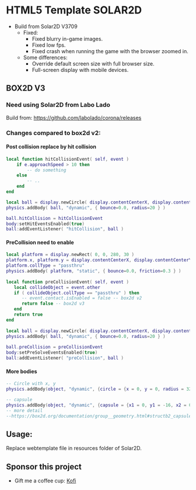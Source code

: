 # HTML5 Template SOLAR2D

- Build from Solar2D V3709
  - Fixed:
    * Fixed blurry in-game images.
    * Fixed low fps.
    * Fixed crash when running the game with the browser zoomed in.
  - Some differences:
    * Override default screen size with full browser size.
    * Full-screen display with mobile devices.

## BOX2D V3

### Need using Solar2D from Labo Lado

Build from:
https://github.com/labolado/corona/releases

### Changes compared to box2d v2:
#### Post collision replace by hit collision
```lua
local function hitCollisionEvent( self, event )
	if e.approachSpeed > 10 then
		-- do something
	else
		-- ..
	end
end

local ball = display.newCircle( display.contentCenterX, display.contentCenterY-40, 15 )
physics.addBody( ball, "dynamic", { bounce=0.0, radius=20 } )

ball.hitCollision = hitCollisionEvent
body:setHitEventsEnabled(true)
ball:addEventListener( "hitCollision", ball )
```
#### PreCollision need to enable
```lua
local platform = display.newRect( 0, 0, 280, 30 )
platform.x, platform.y = display.contentCenterX, display.contentCenterY+80
platform.collType = "passthru"
physics.addBody( platform, "static", { bounce=0.0, friction=0.3 } )
 
local function preCollisionEvent( self, event )
   local collideObject = event.other
   if ( collideObject.collType == "passthru" ) then
      -- event.contact.isEnabled = false -- box2d v2
      return false -- box2d v3
   end
   return true
end
 
local ball = display.newCircle( display.contentCenterX, display.contentCenterY-40, 15 )
physics.addBody( ball, "dynamic", { bounce=0.0, radius=20 } )
 
ball.preCollision = preCollisionEvent
body:setPreSolveEventsEnabled(true)
ball:addEventListener( "preCollision", ball )
```
#### More bodies
```lua
-- Circle with x, y
physics.addBody(object, "dynamic", {circle = {x = 0, y = 0, radius = 32})

-- capsule
physics.addBody(object, "dynamic", {capsule = {x1 = 0, y1 = -16, x2 = 0, y2 = 16, radius = 8}) -- -> 2 circle top and bottom
-- more detail
--https://box2d.org/documentation/group__geometry.html#structb2_capsule 
```
## Usage:

Replace webtemplate file in resources folder of Solar2D.

## Sponsor this project
- Gift me a coffee cup: [Kofi](https://www.ko-fi.com/kandev)
